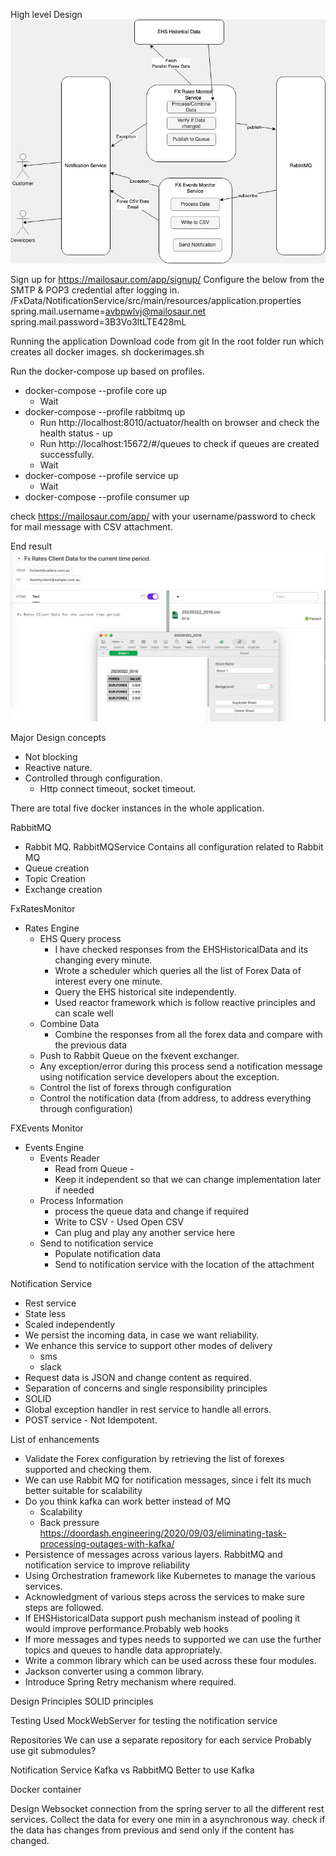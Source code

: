 
High level Design
![Design.png](Design.png)

Sign up for
https://mailosaur.com/app/signup/
Configure the below from the SMTP & POP3 credential after logging in.
/FxData/NotificationService/src/main/resources/application.properties
spring.mail.username=avbpwlvj@mailosaur.net
spring.mail.password=3B3Vo3ltLTE428mL

Running the application
Download code from git 
In the root folder run which creates all docker images.
sh dockerimages.sh

Run the docker-compose up based on profiles.

- docker-compose --profile core up
  - Wait
- docker-compose --profile rabbitmq up
  - Run http://localhost:8010/actuator/health on browser and check the health status - up
  - Run http://localhost:15672/#/queues to check if queues are created successfully.
  - Wait
- docker-compose --profile service up
  - Wait
- docker-compose --profile consumer up

check https://mailosaur.com/app/ with your username/password to check for mail message with CSV attachment.

End result
![img.png](img.png)

Major Design concepts
- Not blocking
- Reactive nature.
- Controlled through configuration.
  - Http connect timeout, socket timeout.

There are total five docker instances in the whole application.

RabbitMQ
  - Rabbit MQ.
RabbitMQService
Contains all configuration related to Rabbit MQ
- Queue creation
- Topic Creation
- Exchange creation 

FxRatesMonitor
- Rates Engine
  - EHS Query process
    - I have checked responses from the EHSHistoricalData and its changing every minute.
    - Wrote a scheduler which queries all the list of Forex Data of interest every one minute.
    - Query the EHS historical site independently.
    - Used reactor framework which is follow reactive principles and can scale well
  - Combine Data
    - Combine the responses from all the forex data and compare with the previous data
  - Push to Rabbit Queue on the fxevent exchanger.
  - Any exception/error during this process send a notification message using notification service developers about the exception.
  - Control the list of forexs through configuration
  - Control the notification data (from address, to address everything through configuration)

FXEvents Monitor
- Events Engine
  - Events Reader
    - Read from Queue - 
    - Keep it independent so that we can change implementation later if needed  
  - Process Information
    - process the queue data and change if required
    - Write to CSV - Used Open CSV  
    - Can plug and play any another service here
  - Send to notification service
    - Populate notification data
    - Send to notification service with the location of the attachment

Notification Service
- Rest service
- State less
- Scaled independently
- We persist the incoming data, in case we want reliability.
- We enhance this service to support other modes of delivery
    - sms
    - slack
- Request data is JSON and change content as required.
- Separation of concerns and single responsibility principles
- SOLID
- Global exception handler in rest service to handle all errors.
- POST service - Not Idempotent.


List of enhancements 
- Validate the Forex configuration by retrieving the list of forexes supported and checking them.
- We can use Rabbit MQ for notification messages, since i felt its much better suitable for scalability
- Do you think kafka can work better instead of MQ 
  - Scalability
  - Back pressure
   https://doordash.engineering/2020/09/03/eliminating-task-processing-outages-with-kafka/
- Persistence of messages across various layers. RabbitMQ and notification service to improve reliability
- Using Orchestration framework like Kubernetes to manage the various services.
- Acknowledgment of various steps across the services to make sure steps are followed.
- If EHSHistoricalData support push mechanism instead of pooling it would improve performance.Probably web hooks
- If more messages and types needs to supported we can use the further topics and queues to handle data appropriately.
- Write a common library which can be used across these four modules.
- Jackson converter using a common library.
- Introduce Spring Retry mechanism where required.


Design Principles
SOLID principles

Testing 
Used MockWebServer for testing the notification service


Repositories
We can use a separate repository for each service
Probably use git submodules?

Notification Service
Kafka vs RabbitMQ
Better to use Kafka

Docker container



Design
Websocket connection from the spring server to all the different rest services.
Collect the data for every one min in a asynchronous way.
check if the data has changes from previous and send only if the content has changed.


